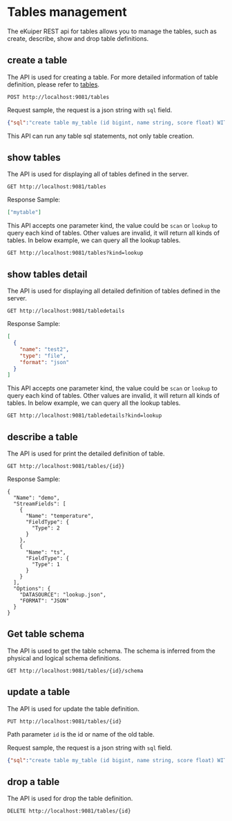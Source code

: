 # Tables management

The eKuiper REST api for tables allows you to manage the tables, such as create, describe, show and drop table definitions.

## create a table

The API is used for creating a table. For more detailed information of table definition, please refer to [tables](../../sqls/tables.md).

```shell
POST http://localhost:9081/tables
```

Request sample, the request is a json string with `sql` field.

```json
{"sql":"create table my_table (id bigint, name string, score float) WITH ( datasource = \"lookup.json\", FORMAT = \"json\", KEY = \"id\")"}
```

This API can run any table sql statements, not only table creation.

## show tables

The API is used for displaying all of tables defined in the server.

```shell
GET http://localhost:9081/tables
```

Response Sample:

```json
["mytable"]
```

This API accepts one parameter kind, the value could be `scan` or `lookup` to query each kind of tables. Other values are invalid, it will return all kinds of tables. In below example, we can query all the lookup tables.

```shell
GET http://localhost:9081/tables?kind=lookup
```

## show tables detail

The API is used for displaying all detailed definition of tables defined in the server.

```shell
GET http://localhost:9081/tabledetails
```

Response Sample:

```json
[
  {
    "name": "test2",
    "type": "file",
    "format": "json"
  }
]
```

This API accepts one parameter kind, the value could be `scan` or `lookup` to query each kind of tables. Other values are invalid, it will return all kinds of tables. In below example, we can query all the lookup tables.

```shell
GET http://localhost:9081/tabledetails?kind=lookup
```

## describe a table

The API is used for print the detailed definition of table.

```shell
GET http://localhost:9081/tables/{id}}
```

Response Sample:

```shell
{
  "Name": "demo",
  "StreamFields": [
    {
      "Name": "temperature",
      "FieldType": {
        "Type": 2
      }
    },
    {
      "Name": "ts",
      "FieldType": {
        "Type": 1
      }
    }
  ],
  "Options": {
    "DATASOURCE": "lookup.json",
    "FORMAT": "JSON"
  }
}
```

## Get table schema

The API is used to get the table schema. The schema is inferred from the physical and logical schema definitions.

```shell
GET http://localhost:9081/tables/{id}/schema
```

## update a table

The API is used for update the table definition.

```shell
PUT http://localhost:9081/tables/{id}
```

Path parameter `id` is the id or name of the old table.

Request sample, the request is a json string with `sql` field.

```json
{"sql":"create table my_table (id bigint, name string, score float) WITH ( datasource = \"topic/temperature\", FORMAT = \"json\", KEY = \"id\")"}
```

## drop a table

The API is used for drop the table definition.

```shell
DELETE http://localhost:9081/tables/{id}
```
